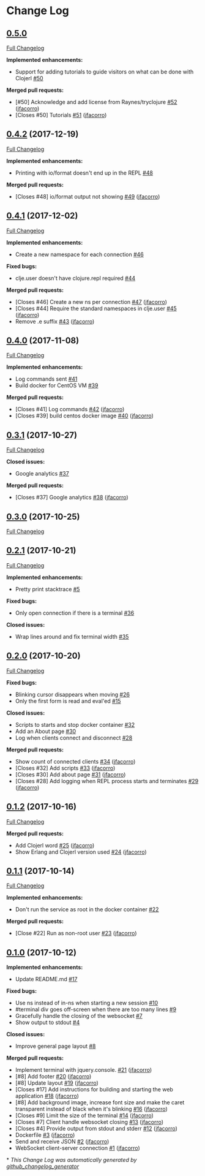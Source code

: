 # Change Log

## [0.5.0](https://github.com/clojerl/try_clojerl/tree/0.5.0)

[Full Changelog](https://github.com/clojerl/try_clojerl/compare/0.4.2...0.5.0)

**Implemented enhancements:**

- Support for adding tutorials to guide visitors on what can be done with Clojerl [\#50](https://github.com/clojerl/try_clojerl/issues/50)

**Merged pull requests:**

- \[\#50\] Acknowledge and add license from Raynes/tryclojure  [\#52](https://github.com/clojerl/try_clojerl/pull/52) ([jfacorro](https://github.com/jfacorro))
- \[Closes \#50\] Tutorials [\#51](https://github.com/clojerl/try_clojerl/pull/51) ([jfacorro](https://github.com/jfacorro))

## [0.4.2](https://github.com/clojerl/try_clojerl/tree/0.4.2) (2017-12-19)
[Full Changelog](https://github.com/clojerl/try_clojerl/compare/0.4.1...0.4.2)

**Implemented enhancements:**

- Printing with io/format doesn't end up in the REPL  [\#48](https://github.com/clojerl/try_clojerl/issues/48)

**Merged pull requests:**

- \[Closes \#48\] io/format output not showing [\#49](https://github.com/clojerl/try_clojerl/pull/49) ([jfacorro](https://github.com/jfacorro))

## [0.4.1](https://github.com/clojerl/try_clojerl/tree/0.4.1) (2017-12-02)
[Full Changelog](https://github.com/clojerl/try_clojerl/compare/0.4.0...0.4.1)

**Implemented enhancements:**

- Create a new namespace for each connection [\#46](https://github.com/clojerl/try_clojerl/issues/46)

**Fixed bugs:**

- clje.user doesn't have clojure.repl required [\#44](https://github.com/clojerl/try_clojerl/issues/44)

**Merged pull requests:**

- \[Closes \#46\] Create a new ns per connection  [\#47](https://github.com/clojerl/try_clojerl/pull/47) ([jfacorro](https://github.com/jfacorro))
- \[Closes \#44\] Require the standard namespaces in clje.user [\#45](https://github.com/clojerl/try_clojerl/pull/45) ([jfacorro](https://github.com/jfacorro))
- Remove .e suffix [\#43](https://github.com/clojerl/try_clojerl/pull/43) ([jfacorro](https://github.com/jfacorro))

## [0.4.0](https://github.com/clojerl/try_clojerl/tree/0.4.0) (2017-11-08)
[Full Changelog](https://github.com/clojerl/try_clojerl/compare/0.3.1...0.4.0)

**Implemented enhancements:**

- Log commands sent [\#41](https://github.com/clojerl/try_clojerl/issues/41)
- Build docker for CentOS VM [\#39](https://github.com/clojerl/try_clojerl/issues/39)

**Merged pull requests:**

- \[Closes \#41\] Log commands [\#42](https://github.com/clojerl/try_clojerl/pull/42) ([jfacorro](https://github.com/jfacorro))
- \[Closes \#39\] build centos docker image [\#40](https://github.com/clojerl/try_clojerl/pull/40) ([jfacorro](https://github.com/jfacorro))

## [0.3.1](https://github.com/clojerl/try_clojerl/tree/0.3.1) (2017-10-27)
[Full Changelog](https://github.com/clojerl/try_clojerl/compare/0.3.0...0.3.1)

**Closed issues:**

- Google analytics [\#37](https://github.com/clojerl/try_clojerl/issues/37)

**Merged pull requests:**

- \[Closes \#37\] Google analytics [\#38](https://github.com/clojerl/try_clojerl/pull/38) ([jfacorro](https://github.com/jfacorro))

## [0.3.0](https://github.com/clojerl/try_clojerl/tree/0.3.0) (2017-10-25)
[Full Changelog](https://github.com/clojerl/try_clojerl/compare/0.2.1...0.3.0)

## [0.2.1](https://github.com/clojerl/try_clojerl/tree/0.2.1) (2017-10-21)
[Full Changelog](https://github.com/clojerl/try_clojerl/compare/0.2.0...0.2.1)

**Implemented enhancements:**

- Pretty print stacktrace [\#5](https://github.com/clojerl/try_clojerl/issues/5)

**Fixed bugs:**

- Only open connection if there is a terminal [\#36](https://github.com/clojerl/try_clojerl/issues/36)

**Closed issues:**

- Wrap lines around and fix terminal width [\#35](https://github.com/clojerl/try_clojerl/issues/35)

## [0.2.0](https://github.com/clojerl/try_clojerl/tree/0.2.0) (2017-10-20)
[Full Changelog](https://github.com/clojerl/try_clojerl/compare/0.1.2...0.2.0)

**Fixed bugs:**

- Blinking cursor disappears when moving [\#26](https://github.com/clojerl/try_clojerl/issues/26)
- Only the first form is read and eval'ed [\#15](https://github.com/clojerl/try_clojerl/issues/15)

**Closed issues:**

- Scripts to starts and stop docker container [\#32](https://github.com/clojerl/try_clojerl/issues/32)
- Add an About page   [\#30](https://github.com/clojerl/try_clojerl/issues/30)
- Log when clients connect and disconnect [\#28](https://github.com/clojerl/try_clojerl/issues/28)

**Merged pull requests:**

- Show count of connected clients [\#34](https://github.com/clojerl/try_clojerl/pull/34) ([jfacorro](https://github.com/jfacorro))
- \[Closes \#32\] Add scripts [\#33](https://github.com/clojerl/try_clojerl/pull/33) ([jfacorro](https://github.com/jfacorro))
- \[Closes \#30\] Add about page [\#31](https://github.com/clojerl/try_clojerl/pull/31) ([jfacorro](https://github.com/jfacorro))
- \[Closes \#28\] Add logging when REPL process starts and terminates [\#29](https://github.com/clojerl/try_clojerl/pull/29) ([jfacorro](https://github.com/jfacorro))

## [0.1.2](https://github.com/clojerl/try_clojerl/tree/0.1.2) (2017-10-16)
[Full Changelog](https://github.com/clojerl/try_clojerl/compare/0.1.1...0.1.2)

**Merged pull requests:**

- Add Clojerl word [\#25](https://github.com/clojerl/try_clojerl/pull/25) ([jfacorro](https://github.com/jfacorro))
- Show Erlang and Clojerl version used [\#24](https://github.com/clojerl/try_clojerl/pull/24) ([jfacorro](https://github.com/jfacorro))

## [0.1.1](https://github.com/clojerl/try_clojerl/tree/0.1.1) (2017-10-14)
[Full Changelog](https://github.com/clojerl/try_clojerl/compare/0.1.0...0.1.1)

**Implemented enhancements:**

- Don't run the service as root in the docker container [\#22](https://github.com/clojerl/try_clojerl/issues/22)

**Merged pull requests:**

- \[Close \#22\] Run as non-root user [\#23](https://github.com/clojerl/try_clojerl/pull/23) ([jfacorro](https://github.com/jfacorro))

## [0.1.0](https://github.com/clojerl/try_clojerl/tree/0.1.0) (2017-10-12)
**Implemented enhancements:**

- Update README.md [\#17](https://github.com/clojerl/try_clojerl/issues/17)

**Fixed bugs:**

- Use ns instead of in-ns when starting a new session [\#10](https://github.com/clojerl/try_clojerl/issues/10)
- \#terminal div goes off-screen when there are too many lines [\#9](https://github.com/clojerl/try_clojerl/issues/9)
- Gracefully handle the closing of the websocket  [\#7](https://github.com/clojerl/try_clojerl/issues/7)
- Show output to stdout [\#4](https://github.com/clojerl/try_clojerl/issues/4)

**Closed issues:**

- Improve general page layout [\#8](https://github.com/clojerl/try_clojerl/issues/8)

**Merged pull requests:**

- Implement terminal with jquery.console. [\#21](https://github.com/clojerl/try_clojerl/pull/21) ([jfacorro](https://github.com/jfacorro))
- \[\#8\] Add footer [\#20](https://github.com/clojerl/try_clojerl/pull/20) ([jfacorro](https://github.com/jfacorro))
- \[\#8\] Update layout [\#19](https://github.com/clojerl/try_clojerl/pull/19) ([jfacorro](https://github.com/jfacorro))
- \[Closes \#17\] Add instructions for building and starting the web application [\#18](https://github.com/clojerl/try_clojerl/pull/18) ([jfacorro](https://github.com/jfacorro))
- \[\#8\] Add background image, increase font size and make the caret transparent instead of black when it's blinking [\#16](https://github.com/clojerl/try_clojerl/pull/16) ([jfacorro](https://github.com/jfacorro))
- \[Closes \#9\] Limit the size of the terminal [\#14](https://github.com/clojerl/try_clojerl/pull/14) ([jfacorro](https://github.com/jfacorro))
- \[Closes \#7\] Client handle websocket closing [\#13](https://github.com/clojerl/try_clojerl/pull/13) ([jfacorro](https://github.com/jfacorro))
- \[Closes \#4\] Provide output from stdout and stderr [\#12](https://github.com/clojerl/try_clojerl/pull/12) ([jfacorro](https://github.com/jfacorro))
- Dockerfile [\#3](https://github.com/clojerl/try_clojerl/pull/3) ([jfacorro](https://github.com/jfacorro))
- Send and receive JSON [\#2](https://github.com/clojerl/try_clojerl/pull/2) ([jfacorro](https://github.com/jfacorro))
- WebSocket client-server connection [\#1](https://github.com/clojerl/try_clojerl/pull/1) ([jfacorro](https://github.com/jfacorro))



\* *This Change Log was automatically generated by [github_changelog_generator](https://github.com/skywinder/Github-Changelog-Generator)*

